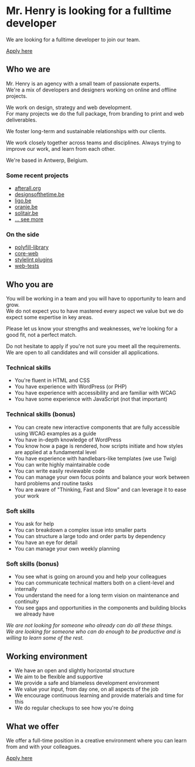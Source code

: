 # Mr. Henry is looking for a fulltime developer

We are looking for a fulltime developer to join our team.

[Apply here](mailto:jobs@mrhenry.be)

## Who we are

Mr. Henry is an agency with a small team of passionate experts.  
We're a mix of developers and designers working on online and offline projects.  

We work on design, strategy and web development.  
For many projects we do the full package, from branding to print and web deliverables.

We foster long-term and sustainable relationships with our clients.

We work closely together across teams and disciplines. Always trying to improve our work, and learn from each other.

We're based in Antwerp, Belgium.

### Some recent projects

- [afterall.org](https://www.afterall.org/)
- [designsofthetime.be](https://www.designsofthetime.be/)
- [ligo.be](https://www.ligo.be/)
- [oranje.be](https://www.oranje.be/)
- [solitair.be](https://www.solitair.be/)
- [... see more](https://www.mrhenry.be/work/all/)

### On the side

- [polyfill-library](https://github.com/mrhenry/polyfill-library)
- [core-web](https://github.com/mrhenry/core-web)
- [stylelint plugins](https://github.com/mrhenry/stylelint-mrhenry)
- [web-tests](https://github.com/mrhenry/web-tests)

## Who you are

You will be working in a team and you will have to opportunity to learn and grow.  
We do not expect you to have mastered every aspect we value but we do expect some expertise in key areas.

Please let us know your strengths and weaknesses, we're looking for a good fit, not a perfect match.

Do not hesitate to apply if you're not sure you meet all the requirements.  
We are open to all candidates and will consider all applications.

### Technical skills
- You're fluent in HTML and CSS
- You have experience with WordPress (or PHP)
- You have experience with accessibility and are familiar with WCAG
- You have some experience with JavaScript (not that important)

### Technical skills (bonus)
- You can create new interactive components that are fully accessible using WCAG examples as a guide
- You have in-depth knowledge of WordPress
- You know how a page is rendered, how scripts initiate and how styles are applied at a fundamental level
- You have experience with handlebars-like templates (we use Twig)
- You can write highly maintainable code
- You can write easily reviewable code
- You can manage your own focus points and balance your work between hard problems and routine tasks
- You are aware of "Thinking, Fast and Slow" and can leverage it to ease your work

### Soft skills
- You ask for help
- You can breakdown a complex issue into smaller parts
- You can structure a large todo and order parts by dependency
- You have an eye for detail
- You can manage your own weekly planning

### Soft skills (bonus)
- You see what is going on around you and help your colleagues
- You can communicate technical matters both on a client-level and internally 
- You understand the need for a long term vision on maintenance and continuity
- You see gaps and opportunities in the components and building blocks we already have

_We are not looking for someone who already can do all these things._  
_We are looking for someone who can do enough to be productive and is willing to learn some of the rest._

## Working environment

- We have an open and slightly horizontal structure
- We aim to be flexible and supportive
- We provide a safe and blameless development environment
- We value your input, from day one, on all aspects of the job
- We encourage continuous learning and provide materials and time for this
- We do regular checkups to see how you're doing

## What we offer

We offer a full-time position in a creative environment where you can learn from and with your colleagues.

[Apply here](mailto:jobs@mrhenry.be)
